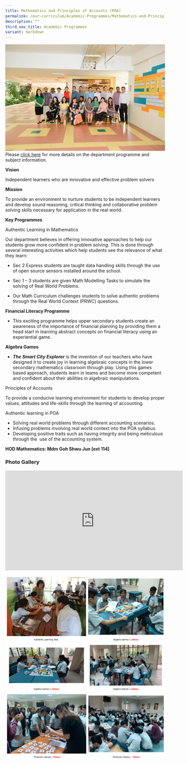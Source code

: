 ```yaml
---
title: Mathematics and Principles of Accounts (POA)
permalink: /our-curriculum/Academic-Programmes/Mathematics-and-Principles-of-Accounts-POA/
description: ""
third_nav_title: Academic Programmes
variant: markdown
---
```

![](/images/Our%20Curriculum/Academic%20Programmes/Mathematics%20and%20POA/M1.jpg)
Please [click here](/files/Academic%20Programmes/Math%20and%20POA/Math_Department_Programme_and_Subject_Information.pdf) for more details on the department programme and subject information.

**Vision**&nbsp;

Independent learners who are innovative and effective problem solvers&nbsp;

  

**Mission**

To provide an environment to nurture students to be independent learners and develop sound reasoning, critical thinking and collaborative problem solving skills necessary for application in the real world.&nbsp;  

  

**Key Programmes**&nbsp;

  

Authentic Learning in Mathematics&nbsp;

  

Our department believes in offering innovative approaches to help our students grow more confident in problem solving. This is done through several interesting activities which help students see the relevance of what they learn:&nbsp;

*   Sec 2 Express students are taught data handling skills through the use of open source sensors installed around the school.  
    
*   Sec 1 – 3 students are given Math Modelling Tasks to simulate the solving of Real World Problems.  
    
*   Our Math Curriculum challenges students to solve authentic problems through the Real World Context (PRWC) questions.  
    



**Financial Literacy Programme**



  

*   This exciting programme helps upper secondary students create an awareness of the importance of financial planning by providing them a head start in learning abstract concepts on financial literacy using an experiential game.&nbsp;  
    

**Algebra Games**

*   **_The Smart City Explorer_**&nbsp;is the invention of our teachers who have designed it to create joy in learning algebraic concepts in the lower secondary mathematics classroom through play. Using this games based approach, students learn in teams and become more competent and confident about their abilities in algebraic manipulations.

Principles of Accounts  

  

To provide a conducive learning environment for students to develop proper values, attitudes and life-skills through the learning of accounting.  

  

Authentic learning in POA

  

*   Solving real world problems through different accounting scenarios.&nbsp;
*   Infusing problems involving real world context into the POA syllabus.&nbsp;
*   Developing positive traits such as having integrity and being meticulous through the&nbsp;&nbsp;use of the accounting system.&nbsp;  
    

**HOD Mathematics: Mdm Goh Shwu Jun \[ext 114\]**

### **Photo Gallery**

<iframe width="560" height="315" src="https://www.youtube.com/embed/FdvsS_kXSp4" title="YouTube video player" frameborder="0" allow="accelerometer; autoplay; clipboard-write; encrypted-media; gyroscope; picture-in-picture" allowfullscreen=""></iframe>

![](/images/Our%20Curriculum/Academic%20Programmes/Mathematics%20and%20POA/M2.png)
![](/images/Our%20Curriculum/Academic%20Programmes/Mathematics%20and%20POA/M3.png)
![](/images/Our%20Curriculum/Academic%20Programmes/Mathematics%20and%20POA/M4.png)